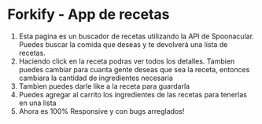 # Forkify - App de recetas

1. Esta pagina es un buscador de recetas utilizando la API de Spoonacular. Puedes buscar la comida que deseas y te devolverá una lista de recetas.
2. Haciendo click en la receta podras ver todos los detalles. Tambien puedes cambiar para cuanta gente deseas que sea la receta, entonces cambiara la cantidad de ingredientes necesaria
3. Tambien puedes darle like a la receta para guardarla
4. Puedes agregar al carrito los ingredientes de las recetas para tenerlas en una lista
5. Ahora es 100% Responsive y con bugs arreglados!
